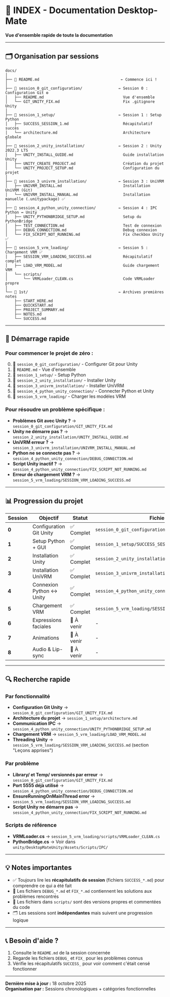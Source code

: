 # 📑 INDEX - Documentation Desktop-Mate

**Vue d'ensemble rapide de toute la documentation**

---

## 🗂️ Organisation par sessions

```
docs/
│
├── 📄 README.md                                    ← Commence ici !
│
├── 📁 session_0_git_configuration/                ← Session 0 : Configuration Git ⚙️
│   ├── README.md                                   Vue d'ensemble
│   └── GIT_UNITY_FIX.md                            Fix .gitignore Unity
│
├── 📁 session_1_setup/                            ← Session 1 : Setup Python
│   ├── SUCCESS_SESSION_1.md                        Récapitulatif succès
│   └── architecture.md                             Architecture globale
│
├── 📁 session_2_unity_installation/               ← Session 2 : Unity 2022.3 LTS
│   ├── UNITY_INSTALL_GUIDE.md                      Guide installation Unity
│   ├── UNITY_CREATE_PROJECT.md                     Création du projet
│   └── UNITY_PROJECT_SETUP.md                      Configuration du projet
│
├── 📁 session_3_univrm_installation/              ← Session 3 : UniVRM
│   ├── UNIVRM_INSTALL.md                           Installation UniVRM (Git)
│   └── UNIVRM_INSTALL_MANUAL.md                    Installation manuelle (.unitypackage) ✅
│
├── 📁 session_4_python_unity_connection/          ← Session 4 : IPC Python ↔ Unity
│   ├── UNITY_PYTHONBRIDGE_SETUP.md                 Setup du PythonBridge
│   ├── TEST_CONNECTION.md                          Test de connexion
│   ├── DEBUG_CONNECTION.md                         Debug connexion
│   └── FIX_SCRIPT_NOT_RUNNING.md                   Fix checkbox Unity ✅
│
├── 📁 session_5_vrm_loading/                      ← Session 5 : Chargement VRM ✅
│   ├── SESSION_VRM_LOADING_SUCCESS.md              Récapitulatif complet
│   ├── LOAD_VRM_MODEL.md                           Guide chargement VRM
│   └── scripts/
│       └── VRMLoader_CLEAN.cs                      Code VRMLoader propre
│
└── 📁 1st/                                        ← Archives premières notes
    ├── START_HERE.md
    ├── QUICKSTART.md
    ├── PROJECT_SUMMARY.md
    ├── NOTES.md
    └── SUCCESS.md

```

---

## 🚀 Démarrage rapide

### Pour commencer le projet de zéro :
0. 📁 `session_0_git_configuration/` - Configurer Git pour Unity
1. 📖 `README.md` - Vue d'ensemble
2. 📁 `session_1_setup/` - Setup Python
3. 📁 `session_2_unity_installation/` - Installer Unity
4. 📁 `session_3_univrm_installation/` - Installer UniVRM
5. 📁 `session_4_python_unity_connection/` - Connecter Python et Unity
6. 📁 `session_5_vrm_loading/` - Charger les modèles VRM

### Pour résoudre un problème spécifique :
- **Problèmes Git avec Unity ?** → `session_0_git_configuration/GIT_UNITY_FIX.md`
- **Unity ne démarre pas ?** → `session_2_unity_installation/UNITY_INSTALL_GUIDE.md`
- **UniVRM erreur ?** → `session_3_univrm_installation/UNIVRM_INSTALL_MANUAL.md`
- **Python ne se connecte pas ?** → `session_4_python_unity_connection/DEBUG_CONNECTION.md`
- **Script Unity inactif ?** → `session_4_python_unity_connection/FIX_SCRIPT_NOT_RUNNING.md`
- **Erreur de chargement VRM ?** → `session_5_vrm_loading/SESSION_VRM_LOADING_SUCCESS.md`

---

## 📊 Progression du projet

| Session | Objectif | Statut | Fichiers clés |
|---------|----------|--------|---------------|
| **0** | Configuration Git Unity | ✅ Complet | `session_0_git_configuration/GIT_UNITY_FIX.md` |
| **1** | Setup Python + GUI | ✅ Complet | `session_1_setup/SUCCESS_SESSION_1.md` |
| **2** | Installation Unity | ✅ Complet | `session_2_unity_installation/` |
| **3** | Installation UniVRM | ✅ Complet | `session_3_univrm_installation/UNIVRM_INSTALL_MANUAL.md` |
| **4** | Connexion Python ↔ Unity | ✅ Complet | `session_4_python_unity_connection/` |
| **5** | Chargement VRM | ✅ Complet | `session_5_vrm_loading/SESSION_VRM_LOADING_SUCCESS.md` |
| **6** | Expressions faciales | 🚧 À venir | - |
| **7** | Animations | 🚧 À venir | - |
| **8** | Audio & Lip-sync | 🚧 À venir | - |

---

## 🔍 Recherche rapide

### Par fonctionnalité
- **Configuration Git Unity** → `session_0_git_configuration/GIT_UNITY_FIX.md`
- **Architecture du projet** → `session_1_setup/architecture.md`
- **Communication IPC** → `session_4_python_unity_connection/UNITY_PYTHONBRIDGE_SETUP.md`
- **Chargement VRM** → `session_5_vrm_loading/LOAD_VRM_MODEL.md`
- **Threading Unity** → `session_5_vrm_loading/SESSION_VRM_LOADING_SUCCESS.md` (section "Leçons apprises")

### Par problème
- **Library/ et Temp/ versionnés par erreur** → `session_0_git_configuration/GIT_UNITY_FIX.md`
- **Port 5555 déjà utilisé** → `session_4_python_unity_connection/DEBUG_CONNECTION.md`
- **EnsureRunningOnMainThread error** → `session_5_vrm_loading/SESSION_VRM_LOADING_SUCCESS.md`
- **Script Unity ne démarre pas** → `session_4_python_unity_connection/FIX_SCRIPT_NOT_RUNNING.md`

### Scripts de référence
- **VRMLoader.cs** → `session_5_vrm_loading/scripts/VRMLoader_CLEAN.cs`
- **PythonBridge.cs** → Voir dans `unity/DesktopMateUnity/Assets/Scripts/IPC/`

---

## 💡 Notes importantes

- ✅ Toujours lire les **récapitulatifs de session** (fichiers `SUCCESS_*.md`) pour comprendre ce qui a été fait
- 🐛 Les fichiers `DEBUG_*.md` et `FIX_*.md` contiennent les solutions aux problèmes rencontrés
- 📝 Les fichiers dans `scripts/` sont des versions propres et commentées du code
- 🗂️ Les sessions sont **indépendantes** mais suivent une progression logique

---

## 📞 Besoin d'aide ?

1. Consulte le `README.md` de la session concernée
2. Regarde les fichiers `DEBUG_` et `FIX_` pour les problèmes connus
3. Vérifie les récapitulatifs `SUCCESS_` pour voir comment c'était censé fonctionner

---

**Dernière mise à jour :** 18 octobre 2025  
**Organisation par :** Sessions chronologiques + catégories fonctionnelles
